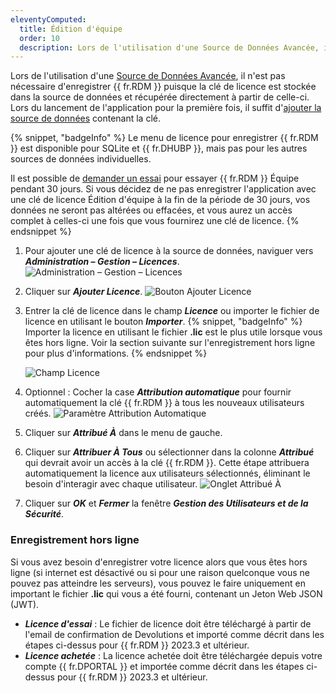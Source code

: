 ```yaml
---
eleventyComputed:
  title: Édition d'équipe
  order: 10
  description: Lors de l'utilisation d'une Source de Données Avancée, il n'est pas nécessaire d'enregistrer {{ fr.RDM }} puisque la clé de licence est stockée dans la source de données et récupérée directement à partir de celle-ci.
---
```

Lors de l'utilisation d'une [Source de Données Avancée](/rdm/windows/data-sources/data-sources-types/advanced-data-sources/), il n'est pas nécessaire d'enregistrer {{ fr.RDM }} puisque la clé de licence est stockée dans la source de données et récupérée directement à partir de celle-ci. Lors du lancement de l'application pour la première fois, il suffit d'[ajouter la source de données](/rdm/windows/data-sources/create-new-data-source/) contenant la clé.

{% snippet, "badgeInfo" %}
Le menu de licence pour enregistrer {{ fr.RDM }} est disponible pour SQLite et {{ fr.DHUBP }}, mais pas pour les autres sources de données individuelles.

Il est possible de [demander un essai](/rdm/windows/installation/client/registration/trial-request/) pour essayer {{ fr.RDM }} Équipe pendant 30 jours. Si vous décidez de ne pas enregistrer l'application avec une clé de licence Édition d'équipe à la fin de la période de 30 jours, vos données ne seront pas altérées ou effacées, et vous aurez un accès complet à celles-ci une fois que vous fournirez une clé de licence.
{% endsnippet %}

1. Pour ajouter une clé de licence à la source de données, naviguer vers ***Administration – Gestion – Licences***.
![Administration – Gestion – Licences](https://cdnweb.devolutions.net/docs/docs_en_rdm_windows_clip3417.png)
1. Cliquer sur ***Ajouter Licence***.
![Bouton Ajouter Licence](https://cdnweb.devolutions.net/docs/docs_en_rdm_windows_RDMWin2236.png)
1. Entrer la clé de licence dans le champ ***Licence*** ou importer le fichier de licence en utilisant le bouton ***Importer***.
   {% snippet, "badgeInfo" %}
   Importer la licence en utilisant le fichier **.lic** est le plus utile lorsque vous êtes hors ligne. Voir la section suivante sur l'enregistrement hors ligne pour plus d'informations.
   {% endsnippet %}

   ![Champ Licence](https://cdnweb.devolutions.net/docs/docs_en_rdm_windows_RDMWin2238.png)
1. Optionnel : Cocher la case ***Attribution automatique*** pour fournir automatiquement la clé {{ fr.RDM }} à tous les nouveaux utilisateurs créés.
![Paramètre Attribution Automatique](https://cdnweb.devolutions.net/docs/docs_en_rdm_windows_RDMWin0001.png)
1. Cliquer sur ***Attribué À*** dans le menu de gauche.
1. Cliquer sur ***Attribuer À Tous*** ou sélectionner dans la colonne ***Attribué*** qui devrait avoir un accès à la clé {{ fr.RDM }}. Cette étape attribuera automatiquement la licence aux utilisateurs sélectionnés, éliminant le besoin d'interagir avec chaque utilisateur.
![Onglet Attribué À](https://cdnweb.devolutions.net/docs/docs_en_rdm_windows_RDMWin2237.png)
1. Cliquer sur ***OK*** et ***Fermer*** la fenêtre ***Gestion des Utilisateurs et de la Sécurité***.

### Enregistrement hors ligne

Si vous avez besoin d'enregistrer votre licence alors que vous êtes hors ligne (si internet est désactivé ou si pour une raison quelconque vous ne pouvez pas atteindre les serveurs), vous pouvez le faire uniquement en important le fichier **.lic** qui vous a été fourni, contenant un Jeton Web JSON (JWT).

* ***Licence d'essai*** : Le fichier de licence doit être téléchargé à partir de l'email de confirmation de Devolutions et importé comme décrit dans les étapes ci-dessus pour {{ fr.RDM }} 2023.3 et ultérieur.
* ***Licence achetée*** : La licence achetée doit être téléchargée depuis votre compte {{ fr.DPORTAL }} et importée comme décrit dans les étapes ci-dessus pour {{ fr.RDM }} 2023.3 et ultérieur.